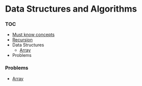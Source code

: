 # Data Structures and Algorithms

### TOC

* [Must know concepts](./src/introduction/README.md)
* [Recursion](./src/recursion/README.md)
* Data Structures
    * [Array](./src/data-structures/array/README.md)
* Problems

### Problems

* [Array]()
